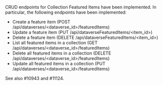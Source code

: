 CRUD endpoints for Collection Featured Items have been implemented. In particular, the following endpoints have been implemented:

- Create a feature item (POST /api/dataverses/<dataverse_id>/featuredItems)
- Update a feature item (PUT /api/dataverseFeaturedItems/<item_id>)
- Delete a feature item (DELETE /api/dataverseFeaturedItems/<item_id>)
- List all featured items in a collection (GET /api/dataverses/<dataverse_id>/featuredItems)
- Delete all featured items in a collection (DELETE /api/dataverses/<dataverse_id>/featuredItems)
- Update all featured items in a collection (PUT /api/dataverses/<dataverse_id>/featuredItems)

See also #10943 and #11124.
